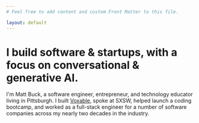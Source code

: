 ```yaml
---
# Feel free to add content and custom Front Matter to this file.

layout: default
---
```


# I build <span id="text-software">software</span> & <span id="text-startups">startups</span>, with a focus on <span id="text-conversational">conversational & generative AI.</span>

I'm <span id="text-name">Matt Buck</span>, a software engineer, entrepreneur, and technology educator living in Pittsburgh. I built <span id="text-voxable">[Voxable](https://voxable.io)</span>, spoke at SXSW, helped launch a coding bootcamp, and worked as a full-stack engineer for a number of software companies across my nearly two decades in the industry.
